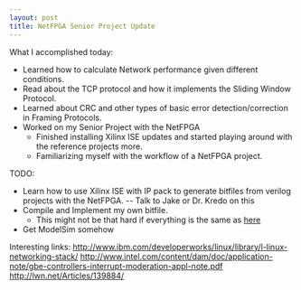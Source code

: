 ```yaml
---
layout: post
title: NetFPGA Senior Project Update
---
```


What I accomplished today:

* Learned how to calculate Network performance given different conditions.
* Read about the TCP protocol and how it implements the Sliding Window Protocol.
* Learned about CRC and other types of basic error detection/correction in Framing Protocols.
* Worked on my Senior Project with the NetFPGA
    - Finished installing Xilinx ISE updates and started playing around with the reference projects more.
    - Familiarizing myself with the workflow of a NetFPGA project.

TODO:
* Learn how to use Xilinx ISE with IP pack to generate bitfiles from verilog projects with the NetFPGA. -- Talk to Jake or Dr. Kredo on this
* Compile and Implement my own bitfile.
    - This might not be that hard if everything is the same as [here](http://wiki.netfpga.org/foswiki/bin/view/NetFPGA/OneGig/VerifyHardwareAndSoftware#Run_regression_scripts_on_new_bi)
* Get ModelSim somehow


Interesting links:
http://www.ibm.com/developerworks/linux/library/l-linux-networking-stack/
http://www.intel.com/content/dam/doc/application-note/gbe-controllers-interrupt-moderation-appl-note.pdf
http://lwn.net/Articles/139884/
